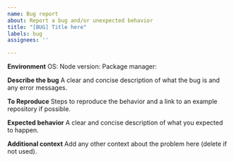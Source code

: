 ```yaml
---
name: Bug report
about: Report a bug and/or unexpected behavior
title: "[BUG] Title here"
labels: bug
assignees: ''

---
```


**Environment**
OS: 
Node version: 
Package manager: 

**Describe the bug**
A clear and concise description of what the bug is and any error messages. 

**To Reproduce**
Steps to reproduce the behavior and a link to an example repository if possible.

**Expected behavior**
A clear and concise description of what you expected to happen.

**Additional context**
Add any other context about the problem here (delete if not used).
